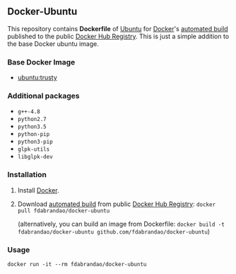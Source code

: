 ## Docker-Ubuntu

This repository contains **Dockerfile** of [Ubuntu](http://www.ubuntu.com/) for [Docker](https://www.docker.com/)'s [automated build](https://hub.docker.com/r/fdabrandao/docker-ubuntu/) published to the public [Docker Hub Registry](https://hub.docker.com/). This is just a simple addition to the base Docker ubuntu image.


### Base Docker Image

* [ubuntu:trusty](https://registry.hub.docker.com/u/library/ubuntu/)


### Additional packages

* `g++-4.8`
* `python2.7`
* `python3.5`
* `python-pip`
* `python3-pip`
* `glpk-utils`
* `libglpk-dev`

### Installation

1. Install [Docker](https://www.docker.com/).

2. Download [automated build](https://hub.docker.com/r/fdabrandao/docker-ubuntu/) from public [Docker Hub Registry](https://hub.docker.com/): `docker pull fdabrandao/docker-ubuntu`

   (alternatively, you can build an image from Dockerfile: `docker build -t fdabrandao/docker-ubuntu github.com/fdabrandao/docker-ubuntu`)


### Usage

    docker run -it --rm fdabrandao/docker-ubuntu
